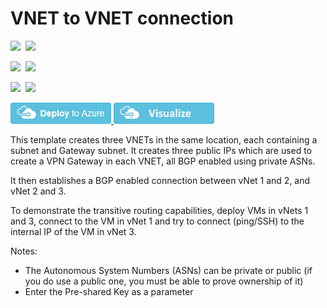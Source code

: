 # VNET to VNET connection

<IMG SRC="https://azbotstorage.blob.core.windows.net/badges/201-vnet-transitive-bgp/PublicLastTestDate.svg" />&nbsp;
<IMG SRC="https://azbotstorage.blob.core.windows.net/badges/201-vnet-transitive-bgp/PublicDeployment.svg" />&nbsp;

<IMG SRC="https://azbotstorage.blob.core.windows.net/badges/201-vnet-transitive-bgp/FairfaxLastTestDate.svg" />&nbsp;
<IMG SRC="https://azbotstorage.blob.core.windows.net/badges/201-vnet-transitive-bgp/FairfaxDeployment.svg" />&nbsp;

<IMG SRC="https://azbotstorage.blob.core.windows.net/badges/201-vnet-transitive-bgp/BestPracticeResult.svg" />&nbsp;
<IMG SRC="https://azbotstorage.blob.core.windows.net/badges/201-vnet-transitive-bgp/CredScanResult.svg" />&nbsp;

<a href="https://portal.azure.com/#create/Microsoft.Template/uri/https%3A%2F%2Fraw.githubusercontent.com%2FAzure%2Fazure-quickstart-templates%2Fmaster%2F201-vnet-transitive-bgp%2Fazuredeploy.json" target="_blank">
    <img src="https://raw.githubusercontent.com/Azure/azure-quickstart-templates/master/1-CONTRIBUTION-GUIDE/images/deploytoazure.png"/>
</a>
<a href="http://armviz.io/#/?load=https%3A%2F%2Fraw.githubusercontent.com%2FAzure%2Fazure-quickstart-templates%2Fmaster%2F201-vnet-transitive-bgp%2Fazuredeploy.json" target="_blank">
    <img src="https://raw.githubusercontent.com/Azure/azure-quickstart-templates/master/1-CONTRIBUTION-GUIDE/images/visualizebutton.png"/>
</a>

This template creates three VNETs in the same location, each containing a subnet and Gateway subnet. It creates three public IPs which are used to create a VPN Gateway in each VNET, all BGP enabled using private ASNs. 

It then establishes a BGP enabled connection between vNet 1 and 2, and vNet 2 and 3.

To demonstrate the transitive routing capabilities, deploy VMs in vNets 1 and 3, connect to the VM in vNet 1 and try to connect (ping/SSH) to the internal IP of the VM in vNet 3.

Notes:
- The Autonomous System Numbers (ASNs) can be private or public (if you do use a public one, you must be able to prove ownership of it)
- Enter the Pre-shared Key as a parameter
